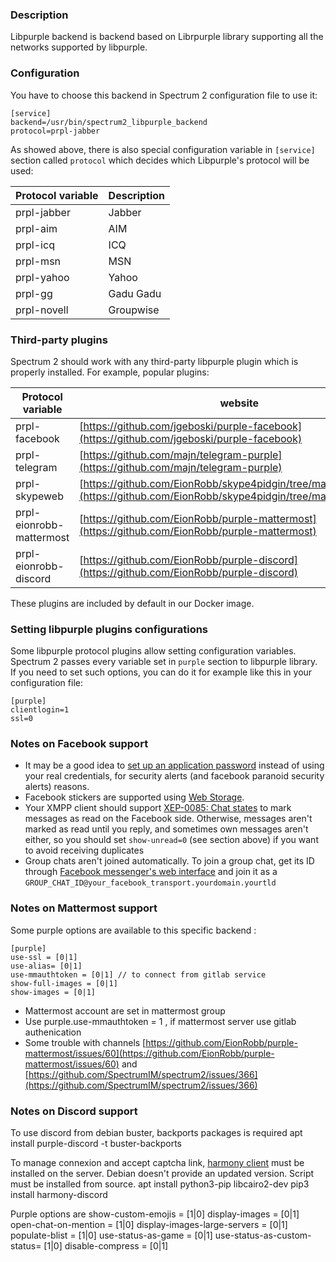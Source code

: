 ### Description

Libpurple backend is backend based on Librpurple library supporting all the networks supported by libpurple.

### Configuration

You have to choose this backend in Spectrum 2 configuration file to use it:

	[service]
	backend=/usr/bin/spectrum2_libpurple_backend
	protocol=prpl-jabber

As showed above, there is also special configuration variable in `[service]` section called `protocol` which decides which Libpurple's protocol will be used:

Protocol variable| Description
-----------------|------------
prpl-jabber| Jabber
prpl-aim|AIM
prpl-icq|ICQ
prpl-msn|MSN
prpl-yahoo|Yahoo
prpl-gg|Gadu Gadu
prpl-novell|Groupwise

### Third-party plugins

Spectrum 2 should work with any third-party libpurple plugin which is properly installed. For example, popular plugins:

Protocol variable| website | Description
-----------------|------------|-----------
prpl-facebook| [https://github.com/jgeboski/purple-facebook](https://github.com/jgeboski/purple-facebook) | Facebook
prpl-telegram| [https://github.com/majn/telegram-purple](https://github.com/majn/telegram-purple) | Telegram
prpl-skypeweb| [https://github.com/EionRobb/skype4pidgin/tree/master/skypeweb](https://github.com/EionRobb/skype4pidgin/tree/master/skypeweb) | Skype
prpl-eionrobb-mattermost| [https://github.com/EionRobb/purple-mattermost](https://github.com/EionRobb/purple-mattermost) | Mattermost
prpl-eionrobb-discord| [https://github.com/EionRobb/purple-discord](https://github.com/EionRobb/purple-discord) | Discord


These plugins are included by default in our Docker image.

### Setting libpurple plugins configurations

Some libpurple protocol plugins allow setting configuration variables. Spectrum 2 passes every variable set in `purple` section to libpurple library. If you need to set such options, you can do it for example like this in your configuration file:

	[purple]
	clientlogin=1
	ssl=0

### Notes on Facebook support

- It may be a good idea to [set up an application password](https://www.facebook.com/help/249378535085386/) instead of using your real credentials, for security alerts (and facebook paranoid security alerts) reasons.
- Facebook stickers are supported using [Web Storage](../configuration/web_storage.html).
- Your XMPP client should support [XEP-0085: Chat states](https://xmpp.org/extensions/xep-0085.html) to mark messages as read on the Facebook side. Otherwise, messages aren't marked as read until you reply, and sometimes own messages aren't either, so you should set `show-unread=0` (see section above) if you want to avoid receiving duplicates
- Group chats aren't joined automatically. To join a group chat, get its ID through [Facebook messenger's web interface](https://www.messenger.com) and join it as a `GROUP_CHAT_ID@your_facebook_transport.yourdomain.yourtld`


### Notes on Mattermost support

Some purple options are available to this specific backend :
	
	[purple]
	use-ssl = [0|1]
	use-alias= [0|1]
	use-mmauthtoken = [0|1] // to connect from gitlab service 
	show-full-images = [0|1]
	show-images = [0|1]

- Mattermost account are set in mattermost group
- Use purple.use-mmauthtoken = 1 , if mattermost server use gitlab authenication
- Some trouble with channels [https://github.com/EionRobb/purple-mattermost/issues/60](https://github.com/EionRobb/purple-mattermost/issues/60) and [https://github.com/SpectrumIM/spectrum2/issues/366](https://github.com/SpectrumIM/spectrum2/issues/366)


### Notes on Discord support

To use discord from debian buster, backports packages is required 
	apt install purple-discord -t buster-backports
	
To manage connexion and accept captcha link, [harmony client](https://github.com/taylordotfish/harmony) must be installed on the server. Debian doesn't provide an updated version. Script must be installed from source.
        apt install python3-pip libcairo2-dev 
	pip3 install harmony-discord
	
Purple options are 
       show-custom-emojis = [1|0]
       display-images = [0|1]
       open-chat-on-mention = [1|0]
       display-images-large-servers = [0|1]
       populate-blist = [1|0]
       use-status-as-game = [0|1]
       use-status-as-custom-status= [1|0]
       disable-compress = [0|1]
